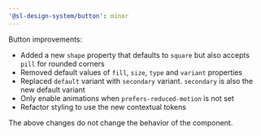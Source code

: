 ```yaml
---
'@sl-design-system/button': minor
---
```


Button improvements:
- Added a new `shape` property that defaults to `square` but also accepts `pill` for rounded corners
- Removed default values of `fill`, `size`, `type` and `variant` properties
- Replaced `default` variant with `secondary` variant. `secondary` is also the new default variant
- Only enable animations when `prefers-reduced-motion` is not set
- Refactor styling to use the new contextual tokens

The above changes do not change the behavior of the component.